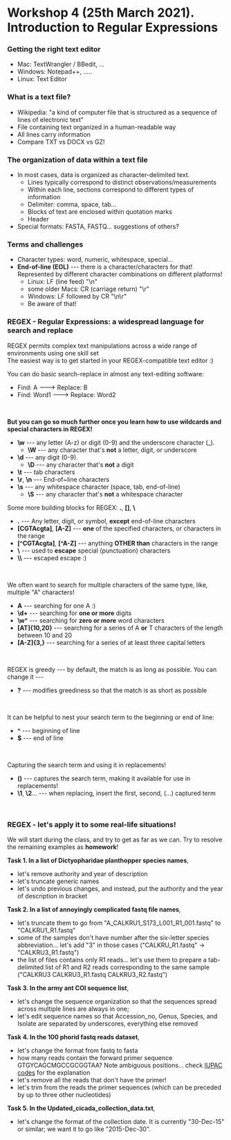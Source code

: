# Workshop 4 (25th March 2021). Introduction to Regular Expressions

### Getting the right text editor
* Mac: TextWrangler / BBedit, ...
* Windows: Notepad++, .....
* Linux: Text Editor

### What is a text file?
* Wikipedia: "a kind of computer file that is structured as a sequence of lines of electronic text"
* File containing text organized in a human-readable way
* All lines carry information
* Compare TXT vs DOCX vs GZ!


### The organization of data within a text file
* In most cases, data is organized as character-delimited text.
    - Lines typically correspond to distinct observations/measurements
    - Within each line, sections correspond to different types of information
    - Delimiter: comma, space, tab...
    - Blocks of text are enclosed within quotation marks
    - Header
* Special formats: FASTA, FASTQ... suggestions of others?

### Terms and challenges
* Character types: word, numeric, whitespace, special...
* **End-of-line (EOL)** --- there is a character/characters for that! Represented by different character combinations on different platforms!
    - Linux: LF (line feed) "\n"  
    - some older Macs: CR (carriage return) "\r"  
    - Windows: LF followed by CR "\n\r"  
    - Be aware of that!  
  
### REGEX - Regular Expressions: a widespread language for search and replace
REGEX permits complex text manipulations across a wide range of environments using one skill set  
The easiest way is to get started in your REGEX-compatible text editor :)  

You can do basic search-replace in almost any text-editing software:
  * Find: A     ---> Replace: B  
  * Find: Word1 ---> Replace: Word2  
    
&nbsp;  
  
**But you can go so much further once you learn how to use wildcards and special characters in REGEX!**  
  * **\w** --- any letter (A-z) or digit (0-9) and the underscore character (_).
      * **\W** --- any character that's **not** a letter, digit, or underscore
  * **\d** --- any digit (0-9).
      * **\D** --- any character that's **not** a digit
  * **\t** --- tab characters
  * **\r**, **\n** --- End-of~line characters
  * **\s** --- any whitespace character (space, tab, end-of-line)   
      * **\S** --- any character that's **not** a whitespace character
&nbsp;  

Some more building blocks for REGEX: **.**, **[]**, **\\** 
  * **.** --- Any letter, digit, or symbol, **except** end-of-line characters
  * **[CGTAcgta]**, **[A-Z]**  --- **one** of the specified characters, or characters in the range  
  * **[^CGTAcgta]**, **[^A-Z]** --- anything **OTHER than** characters in the range  
  * **\\** ---  used to **escape** special (punctuation) characters  
  * **\\\\** --- escaped escape :)  
  
&nbsp;  

We often want to search for multiple characters of the same type, like, multiple "A" characters!  
  * **A** --- searching for one A :)
  * **\d+** --- searching for **one or more** digits  
  * **\w*** --- searching for **zero or more** word characters  
  * **[AT]{10,20}** --- searching for a series of A **or** T characters of the length between 10 and 20  
  * **[A-Z]{3,}** --- searching for a series of at least three capital letters  

&nbsp;  

REGEX is greedy --- by default, the match is as long as possible. You can change it ---
  * **?** --- modifies greediness so that the match is as short as possible  

&nbsp;  

It can be helpful to nest your search term to the beginning or end of line:  
  * **^** --- beginning of line
  * **$** --- end of line

&nbsp;  

Capturing the search term and using it in replacements!
  * **()** --- captures the search term, making it available for use in replacements!
  * **\1**, **\2**...  --- when replacing, insert the first, second, (...) captured term
  
&nbsp;  

### REGEX - let's apply it to some real-life situations!
We will start during the class, and try to get as far as we can. Try to resolve the remaining examples as **homework**!

**Task 1. In a list of Dictyopharidae planthopper species names**,
   - let's remove authority and year of description  
   - let's truncate generic names  
   - let's undo previous changes, and instead, put the authority and the year of description in bracket  
  
**Task 2. In a list of annoyingly complicated fastq file names**,  
   - let's truncate them to go from "A_CALKRU1_S173_L001_R1_001.fastq" to "CALKRU1_R1.fastq"  
   - some of the samples don't have number after the six-letter species abbreviation... let's add "3" in those cases ("CALKRU_R1.fastq" ->  "CALKRU3_R1.fastq")  
   - the list of files contains only R1 reads... let's use them to prepare a tab-delimited list of R1 and R2 reads corresponding to the same sample ("CALKRU3   CALKRU3_R1.fastq    CALKRU3_R2.fastq")  

**Task 3. In the army ant COI sequence list**,
   - let's change the sequence organization so that the sequences spread across multiple lines are always in one;
   - let's edit sequence names so that Accession_no, Genus, Species, and Isolate are separated by underscores, everything else removed

**Task 4. In the 100 phorid fastq reads dataset**,
   - let's change the format from fastq to fasta
   - how many reads contain the forward primer sequence GTGYCAGCMGCCGCGGTAA? Note ambiguous positions... check [IUPAC codes](https://www.bioinformatics.org/sms/iupac.html) for the explanation
   - let's remove all the reads that don't have the primer!
   - let's trim from the reads the primer sequences (which can be preceded by up to three other nucleotides)

**Task 5. In the Updated_cicada_collection_data.txt**,
   - let's change the format of the collection date. It is currently "30-Dec-15" or similar; we want it to go like "2015-Dec-30".






